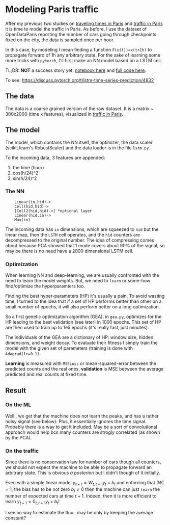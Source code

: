 # Modeling Paris traffic

After my previous two studies on [traveling times in Paris](https://github.com/astyonax/TimingParis) and [traffic in Paris](https://github.com/astyonax/heartbeat-traffic) it is time to model the traffic in Paris. As before, I use the dataset of OpenDataParis reporting the number of cars going through checkpoints fixed on the city, the data is sampled once per hour.

In this case, by modeling I mean finding a function `F(x(t))=x(t+1h)` to propagate forward of 1h any arbitrary state.
For the sake of learning some more tricks with `pytorch`, I'll first make an NN model based on a LSTM cell.

TL;DR: **NOT** a success story yet:
[notebook here](LSTM-2.ipynb) and [full code here](lstm.py).

To see: https://discuss.pytorch.org/t/lstm-time-series-prediction/4832

## The data

The data is a coarse grained version of the raw dataset.
It is a matrix ~ 300x2000  (time x features), visualized in [traffic in Paris](https://github.com/astyonax/heartbeat-traffic).

## The model
The model, which contains the NN itself, the optimizer, the data scaler (scikit.learn's RobustScaler) and the data loader is in the file `lstm.py`.

To the incoming data, 3 features are appended:
1. the time (hour)
2. cos(h/24)^2
3. sin(h/24)^2


### The NN

```
    Linear(in,hid)->
    Cell(hid,hid)->
    [Cell2(hid,hid)->] *optional layer
    Linear(hid,in)->
    Max(in)
```
The incoming data has `in` dimensions, which are squeezed to `hid` but the linear map,
then the `LSTM` cell operates, and the `hid` counters are decompressed to the original number.
The idea of compressing comes about because PCA showed that 1 mode covers about 90% of the signal, so may be there is no need have a 2000 dimensional LSTM cell.

### Optimization

When learning NN and deep-learning, we are usually confronted with the need to learn the model weights.
But, we need to `learn` or some-how find/optimize the hyperparamters too.

Finding the best hyper-parameters (HP) it's usually a pain. To avoid wasting time,
I turned to the idea that if a set of HP performs better than other on a small number of epochs, it will also perform better on a long optimization.

So a first genetic optimization algorithm (GEA), in `gea.py`, optimizes for the HP leading to the best validation (see later)  in 1000 epochs.
This set of HP are then used to train up to 1e5 epochs (it's really fast, just minutes).

The individuals of the GEA are a dictionary of HP: window size, hidden dimensions, and weight decay.
To evaluate their fitness I simply train the model with the given set of parameters (training is done with `Adagrad(lr=0.1)`.

**Learning** is measured with `MSELoss` or mean-squared-error between the predicted counts and the real ones,
**validation** is MSE between the average predicted and real counts at fixed time.

## Result

### On the ML
Well.. we get that the machine does not learn the peaks, and has a rather noisy signal (see below).
Plus, it essentially ignores the time signal. Probably there is a way to get it included.
May be a sort of convolutional approach would help bcs many counters are strogly correlated (as shown by the PCA).

### On the traffic
Since there is no conservation law for number of cars though all counters, we should not expect the machine to be able to propagate forward
an arbitrary state. This is obvious _a posteriori_ but I didn't though of it initially.

Even with a simple linear model $y_{t+1}=W_{t,t+1}y_t+b_t$ and enforcing that $|W|=1$, the bias has to be not zero $b_t\neq 0$ then the machine can just `learn` the number of expected cars at time $t+1$. Indeed, then it is more efficient to learn $y_{t+1}=0_{t,t+1}y_t+b_t$!

I see no way to estimate the flux.. may be only by keeping the average constant?
